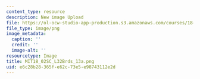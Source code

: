 ```yaml
---
content_type: resource
description: New image Upload
file: https://ol-ocw-studio-app-production.s3.amazonaws.com/courses/18-02sc-multivariable-calculus-fall-2010/e6c28b28365fe62c73e5e98743112e2d_MIT18_02SC_L32Brds_13a.png
file_type: image/png
image_metadata:
  caption: ''
  credit: ''
  image-alt: ''
resourcetype: Image
title: MIT18_02SC_L32Brds_13a.png
uid: e6c28b28-365f-e62c-73e5-e98743112e2d
---
```

